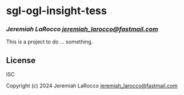 # sgl-ogl-insight-tess

### _Jeremiah LaRocco <jeremiah_larocco@fastmail.com>_
This is a project to do ... something.

## License

ISC

Copyright (c) 2024 Jeremiah LaRocco <jeremiah_larocco@fastmail.com>


